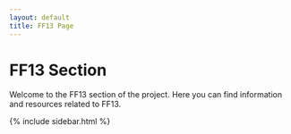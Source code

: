 ```yaml
---
layout: default
title: FF13 Page
---
```


# FF13 Section

Welcome to the FF13 section of the project. Here you can find information and resources related to FF13.

{% include sidebar.html %}